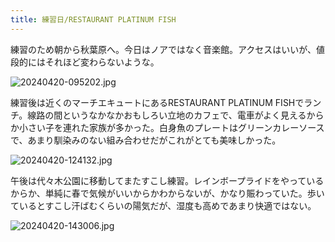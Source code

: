 ```yaml
---
title: 練習日/RESTAURANT PLATINUM FISH
---
```


練習のため朝から秋葉原へ。今日はノアではなく音楽館。アクセスはいいが、値段的にはそれほど変わらないような。

![20240420-095202.jpg](https://ceshmina-photos.s3.ap-northeast-1.amazonaws.com/medium/202404/20240420-095202.jpg)

練習後は近くのマーチエキュートにあるRESTAURANT PLATINUM FISHでランチ。線路の間というなかなかおもしろい立地のカフェで、電車がよく見えるからか小さい子を連れた家族が多かった。白身魚のプレートはグリーンカレーソースで、あまり馴染みのない組み合わせだがこれがとても美味しかった。

![20240420-124132.jpg](https://ceshmina-photos.s3.ap-northeast-1.amazonaws.com/medium/202404/20240420-124132.jpg)

午後は代々木公園に移動してまたすこし練習。レインボープライドをやっているからか、単純に春で気候がいいからかわからないが、かなり賑わっていた。歩いているとすこし汗ばむくらいの陽気だが、湿度も高めであまり快適ではない。

![20240420-143006.jpg](https://ceshmina-photos.s3.ap-northeast-1.amazonaws.com/medium/202404/20240420-143006.jpg)
